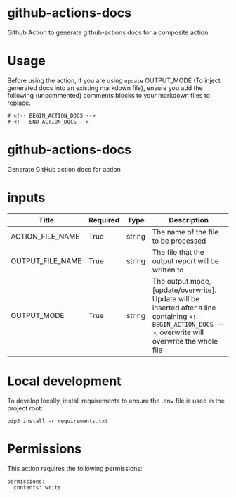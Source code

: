 # github-actions-docs

Github Action to generate github-actions docs for a composite action.

# Usage

Before using the action, if you are using `update` OUTPUT_MODE (To inject generated docs into an existing markdown file), ensure you add the following (uncommented) comments blocks to your markdown files to replace.

```
# <!-- BEGIN_ACTION_DOCS -->
# <!-- END_ACTION_DOCS -->
```

<!-- BEGIN_ACTION_DOCS -->

# github-actions-docs
Generate GitHub action docs for action

# inputs
| Title | Required | Type | Description |
|-----|-----|-----|-----|
| ACTION_FILE_NAME | True | string | The name of the file to be processed |
| OUTPUT_FILE_NAME | True | string | The file that the output report will be written to |
| OUTPUT_MODE | True | string | The output mode, [update/overwrite]. Update will be inserted after a line containing `<!-- BEGIN_ACTION_DOCS -->`, overwrite will overwrite the whole file |
<!-- END_ACTION_DOCS -->

# Local development

To develop locally, install requirements to ensure the .env file is used in the project root:

```
pip3 install -r requirements.txt
```

# Permissions

This action requires the following permissions:

```
permissions:
  contents: write
```